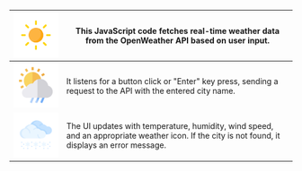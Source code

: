 | ![Clear](images/clear.png)  | This JavaScript code fetches real-time weather data from the OpenWeather API based on user input. |
|-----------------------------|--------------------------------------------------------------------------------------------------|
| ![Drizzle](images/drizzle.png) | It listens for a button click or "Enter" key press, sending a request to the API with the entered city name. |
| ![Snow](images/snow.png)    | The UI updates with temperature, humidity, wind speed, and an appropriate weather icon. If the city is not found, it displays an error message. |
